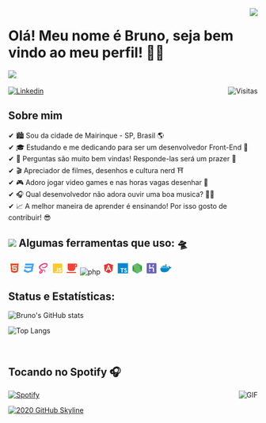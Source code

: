 <img align="right" src="https://steamuserimages-a.akamaihd.net/ugc/1750192092558773394/FF8A667973EBA3AC713DAB6EC7600C55BB8BE9A5/?imw=640&&ima=fit&impolicy=Letterbox&imcolor=%23000000&letterbox=false">

# Olá! Meu nome é Bruno, seja bem vindo ao meu perfil! 🖖🏼

<a href="https://github.com/DenverCoder1/readme-typing-svg"><img src="https://readme-typing-svg.herokuapp.com/?lines=Desenvolvedor%20Front-End%20Jr;Estudando%20UX%2FUi;Cursando%20sistemas%20para%20internet&center=false&width=380&height=45"></a>


<img align="right" src="https://visitor-badge.glitch.me/badge?page_id=gmbrunoo.gmbrunoo" alt="Visitas">

  [![Linkedin](https://img.shields.io/badge/-LinkedIn-blue?style=flat&logo=Linkedin&logoColor=white&link=https://www.linkedin.com/in/bruno-godinho-562246137)](https://www.linkedin.com/in/bruno-godinho-562246137)
  
<!-- Desenvolvedor Front-End | Design 💻🖊
<br />
Estudante no curso de Sistemas para internet 📚 -->

## Sobre mim
✔ 🏙 Sou da cidade de Mairinque - SP, Brasil 🌎<br />
✔ 🎓 Estudando e me dedicando para ser um desenvolvedor Front-End 🌱<br />
✔ 💬 Perguntas são muito bem vindas! Responde-las será um prazer 📃<br />
✔ 🎬 Apreciador de filmes, desenhos e cultura nerd ⛩<br />
✔ 🎮 Adoro jogar video games e nas horas vagas desenhar 🎨<br />
✔ 🎧 Qual desenvolvedor não adora ouvir uma boa musica? 🤘🏼<br />
✔ 📈 A melhor maneira de aprender é ensinando! Por isso gosto de contribuir! 😎<br />

## <img src="https://media.giphy.com/media/WUlplcMpOCEmTGBtBW/giphy.gif" width="50">  Algumas ferramentas que uso: 🛸

<p align="left">
<img src="https://raw.githubusercontent.com/PKief/vscode-material-icon-theme/main/icons/html.svg" alt="react" width="25" height="25" />
<img src="https://raw.githubusercontent.com/PKief/vscode-material-icon-theme/main/icons/css.svg" alt="css" width="25" height="25" />
<img src="https://raw.githubusercontent.com/PKief/vscode-material-icon-theme/main/icons/sass.svg" alt="sass" width="25" height="25" />
<img src="https://raw.githubusercontent.com/PKief/vscode-material-icon-theme/main/icons/javascript.svg" alt="javascript" width="25" height="25" />
<img src="https://raw.githubusercontent.com/PKief/vscode-material-icon-theme/main/icons/java.svg" alt="java" width="25" height="25" />
<img src="https://raw.githubusercontent.com/PKief/vscode-material-icon-theme/main/icons/php.svg" alt="php" width="25" height="25" />
<img src="https://raw.githubusercontent.com/PKief/vscode-material-icon-theme/main/icons/angular.svg" alt="angular-js" width="25" height="25" />
<img src="https://raw.githubusercontent.com/PKief/vscode-material-icon-theme/main/icons/typescript.svg" alt="typescript" width="25" height="25" />
<img src="https://raw.githubusercontent.com/PKief/vscode-material-icon-theme/main/icons/nodejs_alt.svg" alt="nodejs" width="25" height="25" />
<img src="https://raw.githubusercontent.com/PKief/vscode-material-icon-theme/main/icons/heroku.svg" alt="heroku" width="25" height="25" />
<img src="https://raw.githubusercontent.com/PKief/vscode-material-icon-theme/main/icons/docker.svg" alt="Docker" width="25" height="25" />
</p>

## Status e Estatísticas:

![Bruno's GitHub stats](https://github-readme-stats.vercel.app/api?username=gmbrunoo&issues&theme=tokyonight&border_radius=15&hide_border=true)

![Top Langs](https://github-readme-stats.vercel.app/api/top-langs/?username=gmbrunoo&layout=compact&theme=tokyonight&border_radius=15&hide_border=true)

<br />

<!-- ![Bruno's GitHub Activity Graph](https://activity-graph.herokuapp.com/graph?username=gmbrunoo&theme=dracula&bg_color=1a1b27&hide_border=true&border_radius=15&color=70A4FC&point=38bdae&line=be90f2) -->

## Tocando no Spotify 🎧

[![Spotify](https://novatorem.bgstatic.vercel.app/api/spotify)](https://open.spotify.com/user/22anglzy6xh42gm3572a6h42y)
<img align="right" alt="GIF" height="170px" src="https://i.pinimg.com/originals/27/6f/27/276f273d11f8b9dbc0a9c55bb38ea8c6.gif" />

<a href="https://skyline.github.com/gmbrunoo/2020" title="2020 GitHub Skyline"><img src="https://user-images.githubusercontent.com/26674818/109075418-15b9ce00-76c7-11eb-9692-ecc89fffd8f8.png" alt="2020 GitHub Skyline" width="50%" /></a>
